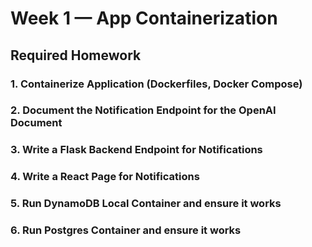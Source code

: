# Week 1 — App Containerization

## Required Homework

### 1. Containerize Application (Dockerfiles, Docker Compose)

### 2. Document the Notification Endpoint for the OpenAI Document

### 3. Write a Flask Backend Endpoint for Notifications

### 4. 	Write a React Page for Notifications

### 5. 	Run DynamoDB Local Container and ensure it works

### 6. Run Postgres Container and ensure it works

